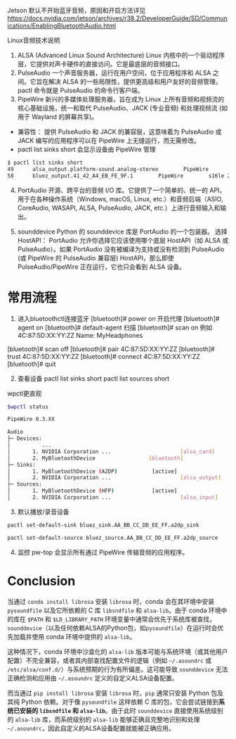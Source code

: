 Jetson 默认不开始蓝牙音频，原因和开启方法详见 https://docs.nvidia.com/jetson/archives/r38.2/DeveloperGuide/SD/Communications/EnablingBluetoothAudio.html

Linux音频技术说明
1. ALSA (Advanced Linux Sound Architecture)
Linux 内核中的一个驱动程序层，它提供对声卡硬件的直接访问。它是最底层的音频接口。
2. PulseAudio
一个声音服务器，运行在用户空间，位于应用程序和 ALSA 之间。它旨在解决 ALSA 的一些局限性，提供更高级和用户友好的音频管理。
pactl 命令就是 PulseAudio 的命令行客户端。
3. PipeWire
新兴的多媒体处理服务器，旨在成为 Linux 上所有音频和视频流的核心基础设施，统一和取代 PulseAudio、JACK (专业音频) 和处理视频流 (如用于 Wayland 的屏幕共享)。
- 兼容性： 提供 PulseAudio 和 JACK 的兼容层，这意味着为 PulseAudio 或 JACK 编写的应用程序可以在 PipeWire 上无缝运行，而无需修改。
- pactl list sinks short 会显示设备由 PipeWire 管理

```bash
$ pactl list sinks short
49      alsa_output.platform-sound.analog-stereo        PipeWire        s24-32le 2ch 48000Hz    SUSPENDED
58      bluez_output.41_42_A4_EB_FE_9F.1        PipeWire        s16le 2ch 48000Hz       SUSPENDED
```

4. PortAudio
开源、跨平台的音频 I/O 库。它提供了一个简单的、统一的 API，用于在各种操作系统（Windows, macOS, Linux, etc.）和音频后端（ASIO, CoreAudio, WASAPI, ALSA, PulseAudio, JACK, etc.）上进行音频输入和输出。

5. sounddevice
Python 的 sounddevice 库是 PortAudio 的一个包装器。
选择 HostAPI： PortAudio 允许你选择它应该使用哪个底层 HostAPI（如 ALSA 或 PulseAudio）。如果 PortAudio 没有被编译为支持或没有检测到 PulseAudio (或 PipeWire 的 PulseAudio 兼容层) HostAPI，那么即使 PulseAudio/PipeWire 正在运行，它也只会看到 ALSA 设备。

# 常用流程
1. 进入bluetoothctl连接蓝牙
[bluetooth]# power on
开启代理
[bluetooth]# agent on
[bluetooth]# default-agent
扫描
[bluetooth]# scan on
例如 4C:87:5D:XX:YY:ZZ Name: MyHeadphones

[bluetooth]# scan off
[bluetooth]# pair 4C:87:5D:XX:YY:ZZ
[bluetooth]# trust 4C:87:5D:XX:YY:ZZ
[bluetooth]# connect 4C:87:5D:XX:YY:ZZ
[bluetooth]# quit

2. 查看设备
pactl list sinks short
pactl list sources short

wpctl更直观
```bash
$wpctl status

PipeWire 0.3.XX

Audio
├─ Devices:
│          ...
│       1. NVIDIA Corporation ...                      [alsa_card]
│       2. MyBluetoothDevice                 [bluetooth]
├─ Sinks:
│       1. MyBluetoothDevice (A2DP)           [active]
│       2. NVIDIA Corporation ...                      [alsa_output]
├─ Sources:
│       1. MyBluetoothDevice (HFP)            [active]
│       2. NVIDIA Corporation ...                      [alsa_input]
```

3. 默认播放/录音设备
```bash
pactl set-default-sink bluez_sink.AA_BB_CC_DD_EE_FF.a2dp_sink

pactl set-default-source bluez_source.AA_BB_CC_DD_EE_FF.a2dp_source
```

4. 监控
pw-top 会显示所有通过 PipeWire 传输音频的应用程序。

# Conclusion

当通过 `conda install librosa` 安装 `librosa` 时，conda 会在其环境中安装 `pysoundfile` 以及它所依赖的 C 库 `libsndfile` 和 `alsa-lib`。由于 conda 环境中的库在 `$PATH` 和 `$LD_LIBRARY_PATH` 环境变量中通常会优先于系统库被查找，`sounddevice`（以及任何依赖ALSA的Python包，如`pysoundfile`）在运行时会优先加载并使用 conda 环境中提供的 `alsa-lib`。

这种情况下，conda 环境中沙盒化的 `alsa-lib` 版本可能与系统环境（或其他用户配置）不完全兼容，或者其内部查找配置文件的逻辑（例如 `~/.asoundrc` 或 `/etc/alsa/conf.d/`）与系统预期的行为有所偏差。这可能导致 `sounddevice` 无法正确检测和应用由 `~/.asoundrc` 定义的自定义ALSA设备配置。

而当通过 `pip install librosa` 安装 `librosa` 时，`pip` 通常只安装 Python 包及其纯 Python 依赖。对于像 `pysoundfile` 这样依赖 C 库的包，它会尝试链接到**系统已安装的 `libsndfile` 和 `alsa-lib`**。由于此时 `sounddevice` 直接使用系统级别的 `alsa-lib` 库，而系统级别的 `alsa-lib` 能够正确且完整地识别和处理 `~/.asoundrc`，因此自定义的ALSA设备配置就能被正确应用。
